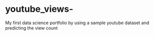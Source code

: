 # youtube_views-
My first data science portfolio by using a sample youtube dataset and predicting the view count
